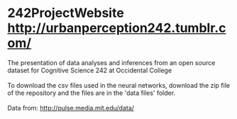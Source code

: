 242ProjectWebsite http://urbanperception242.tumblr.com/
=================

The presentation of data analyses and inferences from an open source dataset for Cognitive Science 242 at Occidental College
<br> <br>
To download the csv files used in the neural networks, download the zip file of the repository and the files are in the 'data files' folder.
<br> <br>
Data from: http://pulse.media.mit.edu/data/
